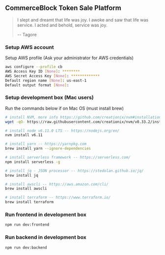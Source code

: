 ## CommerceBlock Token Sale Platform ##

> I slept and dreamt that life was joy. I awoke and saw that life was service. I acted and behold, service was joy.
>
> -- Tagore

### Setup AWS account ###
Setup AWS profile (Ask your administrator for AWS credentials)
```bash
aws configure --profile cb
AWS Access Key ID [None]: ********
AWS Secret Access Key [None]: *************
Default region name [None]: us-east-1
Default output format [None]:
```

### Setup development box (Mac users) ###

Run the commands below if on Mac OS (must install brew)

```bash
# install NVM, more info https://github.com/creationix/nvm#installation
wget -qO- https://raw.githubusercontent.com/creationix/nvm/v0.33.2/install.sh | bash

# install node v6.11.0 LTS -- https://nodejs.org/en/
nvm install v6.11

# install yarn -- https://yarnpkg.com
brew install yarn --ignore-dependencies

# install serverless framework -- https://serverless.com/
npm install serverless -g

# install jq - JSON processor -- https://stedolan.github.io/jq/
brew install jq

# install awscli -- https://aws.amazon.com/cli/
brew install awscli

# install terraform -- https://www.terraform.io/
brew install terraform
```

### Run frontend in development box ###

```bash
npm run dev:frontend
```

### Run backend in development box ###

```bash
npm run dev:backend
```
